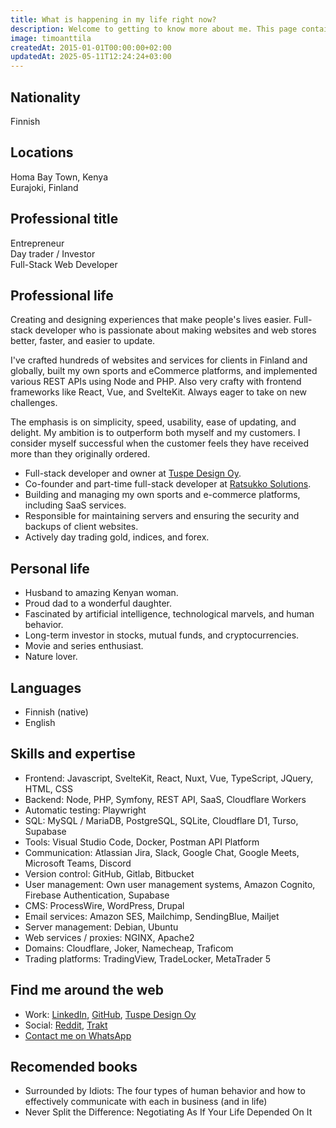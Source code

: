 ```yaml
---
title: What is happening in my life right now?
description: Welcome to getting to know more about me. This page contains a comprehensive list of everything that is currently important to me in my professional and personal life.
image: timoanttila
createdAt: 2015-01-01T00:00:00+02:00
updatedAt: 2025-05-11T12:24:24+03:00
---
```


## Nationality

Finnish

## Locations

Homa Bay Town, Kenya  
Eurajoki, Finland

## Professional title

Entrepreneur  
Day trader / Investor  
Full-Stack Web Developer

## Professional life

Creating and designing experiences that make people's lives easier. Full-stack developer who is passionate about making websites and web stores better, faster, and easier to update.

I've crafted hundreds of websites and services for clients in Finland and globally, built my own sports and eCommerce platforms, and implemented various REST APIs using Node and PHP. Also very crafty with frontend frameworks like React, Vue, and SvelteKit. Always eager to take on new challenges.

The emphasis is on simplicity, speed, usability, ease of updating, and delight. My ambition is to outperform both myself and my customers. I consider myself successful when the customer feels they have received more than they originally ordered.

- Full-stack developer and owner at [Tuspe Design Oy](https://tuspe.com/en).
- Co-founder and part-time full-stack developer at [Ratsukko Solutions](https://ratsukko.com/).
- Building and managing my own sports and e-commerce platforms, including SaaS services.
- Responsible for maintaining servers and ensuring the security and backups of client websites.
- Actively day trading gold, indices, and forex.

## Personal life

- Husband to amazing Kenyan woman.
- Proud dad to a wonderful daughter.
- Fascinated by artificial intelligence, technological marvels, and human behavior.
- Long-term investor in stocks, mutual funds, and cryptocurrencies.
- Movie and series enthusiast.
- Nature lover.

## Languages

- Finnish (native)
- English

## Skills and expertise

- Frontend: Javascript, SvelteKit, React, Nuxt, Vue, TypeScript, JQuery, HTML, CSS
- Backend: Node, PHP, Symfony, REST API, SaaS, Cloudflare Workers
- Automatic testing: Playwright
- SQL: MySQL / MariaDB, PostgreSQL, SQLite, Cloudflare D1, Turso, Supabase
- Tools: Visual Studio Code, Docker, Postman API Platform
- Communication: Atlassian Jira, Slack, Google Chat, Google Meets, Microsoft Teams, Discord
- Version control: GitHub, Gitlab, Bitbucket
- User management: Own user management systems, Amazon Cognito, Firebase Authentication, Supabase
- CMS: ProcessWire, WordPress, Drupal
- Email services: Amazon SES, Mailchimp, SendingBlue, Mailjet
- Server management: Debian, Ubuntu
- Web services / proxies: NGINX, Apache2
- Domains: Cloudflare, Joker, Namecheap, Traficom
- Trading platforms: TradingView, TradeLocker, MetaTrader 5

## Find me around the web

- Work: [LinkedIn](https://www.linkedin.com/in/anttilatimo/), [GitHub](https://github.com/timoanttila), [Tuspe Design Oy](https://tuspe.com/)
- Social: [Reddit](https://www.reddit.com/user/timoanttila), [Trakt](https://trakt.tv/users/timoanttila)
- [Contact me on WhatsApp](https://wa.me/358453111786)

## Recomended books

- Surrounded by Idiots: The four types of human behavior and how to effectively communicate with each in business (and in life)
- Never Split the Difference: Negotiating As If Your Life Depended On It
